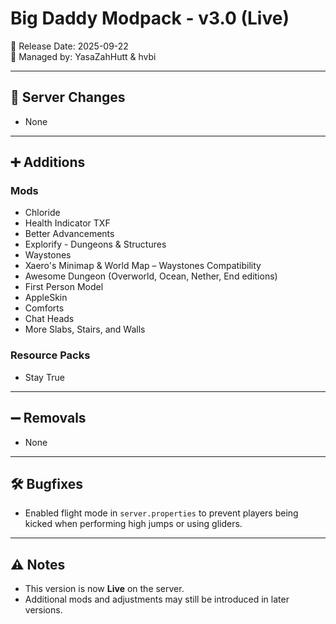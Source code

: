 # Big Daddy Modpack - v3.0 (Live)

📅 Release Date: 2025-09-22  
👤 Managed by: YasaZahHutt & hvbi  

---

## 🔧 Server Changes
- None

---

## ➕ Additions
### Mods
- Chloride
- Health Indicator TXF
- Better Advancements
- Explorify - Dungeons & Structures
- Waystones
- Xaero's Minimap & World Map – Waystones Compatibility
- Awesome Dungeon (Overworld, Ocean, Nether, End editions)
- First Person Model
- AppleSkin
- Comforts
- Chat Heads
- More Slabs, Stairs, and Walls  

### Resource Packs
- Stay True  

---

## ➖ Removals
- None  

---

## 🛠️ Bugfixes
- Enabled flight mode in `server.properties` to prevent players being kicked when performing high jumps or using gliders.

---

## ⚠️ Notes
- This version is now **Live** on the server.  
- Additional mods and adjustments may still be introduced in later versions.  
